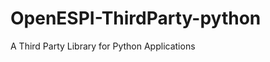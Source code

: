 OpenESPI-ThirdParty-python
==========================

A Third Party Library for Python Applications
